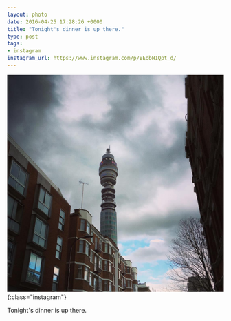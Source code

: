```yaml
---
layout: photo
date: 2016-04-25 17:28:26 +0000
title: "Tonight's dinner is up there."
type: post
tags:
- instagram
instagram_url: https://www.instagram.com/p/BEobH1Qpt_d/
---
```


![Instagram - BEobH1Qpt_d](/img/BEobH1Qpt_d.jpg){:class="instagram"}

Tonight's dinner is up there.
